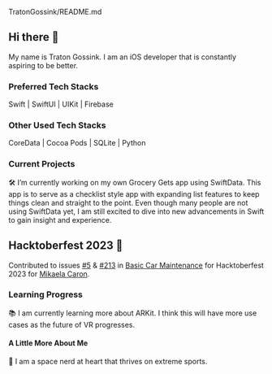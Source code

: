 TratonGossink/README.md

## Hi there 👋
My name is Traton Gossink. I am an iOS developer that is constantly aspiring to be better. 

### Preferred Tech Stacks
 Swift | SwiftUI | UIKit | Firebase
### Other Used Tech Stacks
CoreData | Cocoa Pods | SQLite | Python

### Current Projects
🛠️ I’m currently working on my own Grocery Gets app using SwiftData. This app is to serve as a checklist style app with expanding list features to keep things clean and straight to the point.  Even though many people are not using SwiftData yet, I am still excited to dive into new advancements in Swift to gain insight and experience.

## Hacktoberfest 2023 🎃

Contributed to issues [#5](https://github.com/mikaelacaron/Basic-Car-Maintenance/issues/5) & [#213](https://github.com/mikaelacaron/Basic-Car-Maintenance/issues/213) in [Basic Car Maintenance](https://github.com/mikaelacaron/Basic-Car-Maintenance) for Hacktoberfest 2023 for [Mikaela Caron](https://github.com/mikaelacaron).

### Learning Progress
📚 I am currently learning more about ARKit. I think this will have more use cases as the future of VR progresses.

#### A Little More About Me
🔭 I am a space nerd at heart that thrives on extreme sports. 

